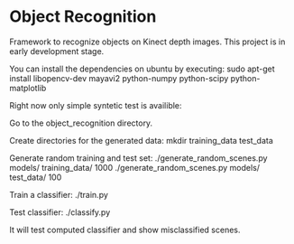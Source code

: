 Object Recognition
==================

Framework to recognize objects on Kinect depth images. This project is in early development stage.

You can install the dependencies on ubuntu by executing:
sudo apt-get install libopencv-dev mayavi2 python-numpy python-scipy python-matplotlib

Right now only simple syntetic test is availible:

Go to the object_recognition directory.

Create directories for the generated data:
mkdir training_data test_data

Generate random training and test set:
./generate_random_scenes.py models/ training_data/ 1000
./generate_random_scenes.py models/ test_data/ 100

Train a classifier:
./train.py

Test classifier:
./classify.py

It will test computed classifier and show misclassified scenes.
